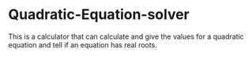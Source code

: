 # Quadratic-Equation-solver
This is a calculator that can calculate and give the values for a quadratic equation and tell if an equation has real roots.
